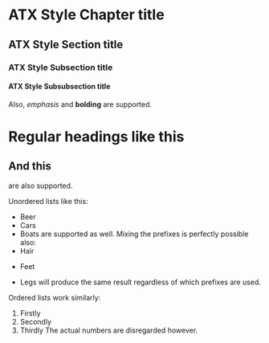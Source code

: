 # ATX Style Chapter title
## ATX Style Section title
### ATX Style Subsection title
#### ATX Style Subsubsection title
Also, *emphasis* and **bolding** are supported.

Regular headings like this
==========================
And this
--------
are also supported.

Unordered lists like this:
* Beer
* Cars
* Boats
are supported as well. Mixing the prefixes is perfectly possible also:
* Hair
- Feet
+ Legs
will produce the same result regardless of which prefixes are used.

Ordered lists work similarly:
1. Firstly
2. Secondly
3. Thirdly
The actual numbers are disregarded however.